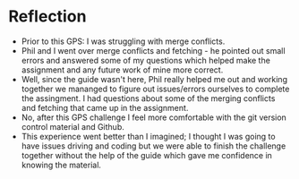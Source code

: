 # __Reflection__
* Prior to this GPS: I was struggling with merge conflicts. 
* Phil and I went over merge conflicts and fetching - he pointed out small errors and answered some of my questions which helped make the assignment and any future work of mine more correct. 
* Well, since the guide wasn't here, Phil really helped me out and working together we mananged to figure out issues/errors ourselves to complete the assingment. I had questions about some of the merging conflicts and fetching that came up in the assignment. 
* No, after this GPS challenge I feel more comfortable with the git version control material and Github. 
* This experience went better than I imagined; I thought I was going to have issues driving and coding but we were able to finish the challenge together without the help of the guide which gave me confidence in knowing the material. 
